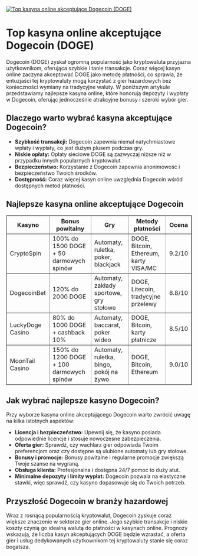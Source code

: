 [![Top kasyna online akceptujące Dogecoin (DOGE)](https://123-caf.pages.dev/gitsignup.png)](https://vrmoo.ru/Bt82HjjY)

<h1>Top kasyna online akceptujące Dogecoin (DOGE)</h1> <p>Dogecoin (DOGE) zyskał ogromną popularność jako kryptowaluta przyjazna użytkownikom, oferująca szybkie i tanie transakcje. Coraz więcej kasyn online zaczyna akceptować DOGE jako metodę płatności, co sprawia, że entuzjaści tej kryptowaluty mogą korzystać z gier hazardowych bez konieczności wymiany na tradycyjne waluty. W poniższym artykule przedstawiamy najlepsze kasyna online, które honorują depozyty i wypłaty w Dogecoin, oferując jednocześnie atrakcyjne bonusy i szeroki wybór gier.</p>  <h2>Dlaczego warto wybrać kasyna akceptujące Dogecoin?</h2> <ul>   <li><strong>Szybkość transakcji:</strong> Dogecoin zapewnia niemal natychmiastowe wpłaty i wypłaty, co jest dużym plusem podczas gry.</li>   <li><strong>Niskie opłaty:</strong> Opłaty sieciowe DOGE są zazwyczaj niższe niż w przypadku innych popularnych kryptowalut.</li>   <li><strong>Bezpieczeństwo:</strong> Korzystanie z Dogecoin zapewnia anonimowość i bezpieczeństwo Twoich środków.</li>   <li><strong>Dostępność:</strong> Coraz więcej kasyn online uwzględnia Dogecoin wśród dostępnych metod płatności.</li> </ul>  <h2>Najlepsze kasyna online akceptujące Dogecoin</h2> <table border="1" cellpadding="8" cellspacing="0" style="border-collapse: collapse; width: 100%;">   <thead>     <tr>       <th>Kasyno</th>       <th>Bonus powitalny</th>       <th>Gry</th>       <th>Metody płatności</th>       <th>Ocena</th>     </tr>   </thead>   <tbody>     <tr>       <td>CryptoSpin</td>       <td>100% do 1500 DOGE + 50 darmowych spinów</td>       <td>Automaty, ruletka, poker, blackjack</td>       <td>DOGE, Bitcoin, Ethereum, karty VISA/MC</td>       <td>9.2/10</td>     </tr>     <tr>       <td>DogecoinBet</td>       <td>120% do 2000 DOGE</td>       <td>Automaty, zakłady sportowe, gry stołowe</td>       <td>DOGE, Litecoin, tradycyjne przelewy</td>       <td>8.8/10</td>     </tr>     <tr>       <td>LuckyDoge Casino</td>       <td>80% do 1000 DOGE + cashback 10%</td>       <td>Automaty, baccarat, poker wideo</td>       <td>DOGE, Bitcoin, karty płatnicze</td>       <td>8.5/10</td>     </tr>     <tr>       <td>MoonTail Casino</td>       <td>150% do 1200 DOGE + 100 darmowych spinów</td>       <td>Automaty, ruletka, bingo, pokój na żywo</td>       <td>DOGE, Bitcoin, Ethereum</td>       <td>9.0/10</td>     </tr>   </tbody> </table>  <h2>Jak wybrać najlepsze kasyno Dogecoin?</h2> <p>Przy wyborze kasyna online akceptującego Dogecoin warto zwrócić uwagę na kilka istotnych aspektów:</p> <ul>   <li><strong>Licencja i bezpieczeństwo:</strong> Upewnij się, że kasyno posiada odpowiednie licencje i stosuje nowoczesne zabezpieczenia.</li>   <li><strong>Oferta gier:</strong> Sprawdź, czy wachlarz gier odpowiada Twoim preferencjom oraz czy dostępne są ulubione automaty lub gry stołowe.</li>   <li><strong>Bonusy i promocje:</strong> Bonusy powitalne i regularne promocje zwiększą Twoje szanse na wygraną.</li>   <li><strong>Obsługa klienta:</strong> Profesjonalna i dostępna 24/7 pomoc to duży atut.</li>   <li><strong>Minimalne depozyty i limity wypłat:</strong> Dogecoin pozwala na elastyczne stawki, więc sprawdź, czy kasyno dopasowuje się do Twoich potrzeb.</li> </ul>  <h2>Przyszłość Dogecoin w branży hazardowej</h2> <p>Wraz z rosnącą popularnością kryptowalut, Dogecoin zyskuje coraz większe znaczenie w sektorze gier online. Jego szybkie transakcje i niskie koszty czynią go idealną walutą do płatności w kasynach online. Prognozy wskazują, że liczba kasyn akceptujących DOGE będzie wzrastać, a oferta gier i usług dedykowanych użytkownikom tej kryptowaluty stanie się coraz bogatsza.</p>